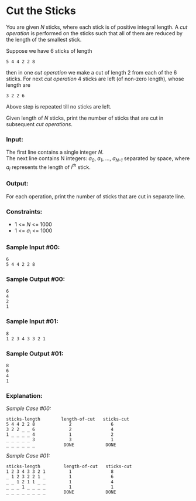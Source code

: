 Cut the Sticks
==============

You are given *N* sticks, where each stick is of positive integral length. A *cut operation* is performed on the sticks such that all of them are reduced by the length of the smallest stick.

Suppose we have 6 sticks of length

    5 4 4 2 2 8

then in one *cut operation* we make a cut of length 2 from each of the 6 sticks. For next *cut operation* 4 sticks are left (of non-zero length), whose length are

    3 2 2 6

Above step is repeated till no sticks are left.

Given length of *N* sticks, print the number of sticks that are cut in subsequent *cut operations*.

### Input:

The first line contains a single integer *N*.  
The next line contains N integers: *a<sub>0</sub>*, *a<sub>1</sub>*, ..., *a<sub>N-1</sub>* separated by space, where *a<sub>i</sub>* represents the length of *i<sup>th</sup>*  stick.

### Output:

For each operation, print the number of sticks that are cut in separate line.

### Constraints:

* 1 <= *N* <= 1000
* 1 <= *a<sub>i</sub>* <= 1000

### Sample Input #00:

    6
    5 4 4 2 2 8

### Sample Output #00:

    6
    4
    2
    1

### Sample Input #01:

    8
    1 2 3 4 3 3 2 1

### Sample Output #01:

    8
    6
    4
    1

### Explanation:

*Sample Case #00:*

    sticks-length        length-of-cut   sticks-cut
    5 4 4 2 2 8             2               6
    3 2 2 _ _ 6             2               4
    1 _ _ _ _ 4             1               2
    _ _ _ _ _ 3             3               1
    _ _ _ _ _ _           DONE            DONE

*Sample Case #01:*

    sticks-length         length-of-cut   sticks-cut
    1 2 3 4 3 3 2 1         1               8
    _ 1 2 3 2 2 1 _         1               6
    _ _ 1 2 1 1 _ _         1               4
    _ _ _ 1 _ _ _ _         1               1
    _ _ _ _ _ _ _ _       DONE            DONE